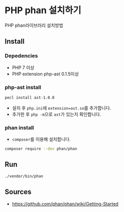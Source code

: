 # PHP phan 설치하기

PHP phan라이브러리 설치방법

## Install

### Depedencies

* PHP 7 이상
* PHP extension php-ast 0.1.5이상

### php-ast install

```bash
pecl install ast-1.0.0
```

* 설치 후 `php.ini`에 `extension=ast.so`를 추가합니다.
* 추가한 후 `php -m`으로 `ast`가 있는지 확인합니다.

### phan install

* `composer`를 이용해 설치합니다.

```bash
composer require --dev phan/phan
```

## Run

```bash
./vendor/bin/phan
```

## Sources

* https://github.com/phan/phan/wiki/Getting-Started

